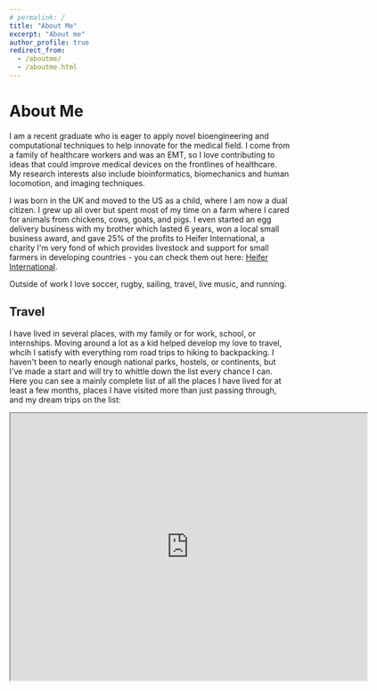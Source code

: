 ```yaml
---
# permalink: /
title: "About Me"
excerpt: "About me"
author_profile: true
redirect_from: 
  - /aboutme/
  - /aboutme.html
---
```


About Me
======

I am a recent graduate who is eager to apply novel bioengineering and computational techniques to help innovate for the medical field. I come from a family of healthcare workers and was an EMT, so I love contributing to ideas that could improve medical devices on the frontlines of healthcare. My research interests also include bioinformatics, biomechanics and human locomotion, and imaging techniques. 

I was born in the UK and moved to the US as a child, where I am now a dual citizen. I grew up all over but spent most of my time on a farm where I cared for animals from chickens, cows, goats, and pigs. I even started an egg delivery business with my brother which lasted 6 years, won a local small business award, and gave 25% of the profits to Heifer International, a charity I'm very fond of which provides livestock and support for small farmers in developing countries - you can check them out here: [Heifer International](http://heifer.org).

Outside of work I love soccer, rugby, sailing, travel, live music, and running. 


Travel
-------

I have lived in several places, with my family or for work, school, or internships. Moving around a lot as a kid helped develop my love to travel, whcih I satisfy with everything rom road trips to hiking to backpacking. I haven't been to nearly enough national parks, hostels, or continents, but I've made a start and will try to whittle down the list every chance I can. Here you can see a mainly complete list of all the places I have lived for at least a few months, places I have visited more than just passing through, and my dream trips on the list:

<iframe src="https://www.google.com/maps/d/u/0/embed?mid=1crg7ZfNmAYioInHC3oSDO4X8gk33ixl-" width="640" height="480"></iframe>